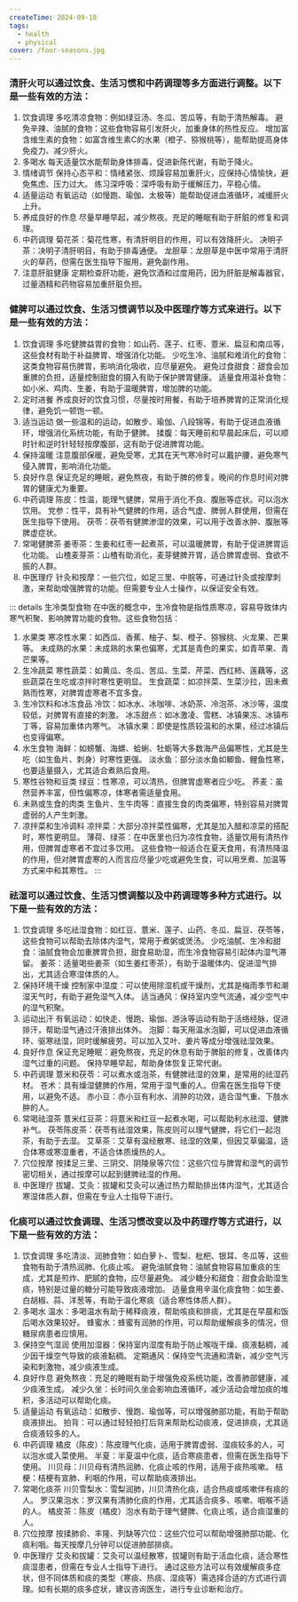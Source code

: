```yaml
---
createTime: 2024-09-10
tags:
  - health 
  - physical
cover: /four-seasons.jpg
---
```


### 清肝火可以通过饮食、生活习惯和中药调理等多方面进行调整。以下是一些有效的方法：

1. 饮食调理
   多吃清凉食物：例如绿豆汤、冬瓜、苦瓜等，有助于清热解毒。
   避免辛辣、油腻的食物：这些食物容易引发肝火，加重身体的热性反应。
   增加富含维生素的食物：如富含维生素C的水果（橙子、猕猴桃等），能帮助提高身体免疫力、减少肝火。
2. 多喝水
   每天适量饮水能帮助身体排毒，促进新陈代谢，有助于降火。
3. 情绪调节
  保持心态平和：情绪紧张、烦躁容易加重肝火，应保持心情愉快，避免焦虑、压力过大。
  练习深呼吸：深呼吸有助于缓解压力，平稳心情。
4. 适量运动
  有氧运动（如慢跑、瑜伽、太极等）能帮助促进血液循环，减缓肝火上升。
5. 养成良好的作息
  尽量早睡早起，减少熬夜。充足的睡眠有助于肝脏的修复和调理。
6. 中药调理
  菊花茶：菊花性寒，有清肝明目的作用，可以有效降肝火。
  决明子茶：决明子清肝明目，有助于排毒通便。
  龙胆草：龙胆草是中医中常用于清肝火的草药，但需在医生指导下服用，避免副作用。
7. 注意肝脏健康
  定期检查肝功能，避免饮酒和过度用药，因为肝脏是解毒器官，过量酒精和药物容易加重肝脏负担。



### 健脾可以通过饮食、生活习惯调节以及中医理疗等方式来进行。以下是一些有效的方法：

1. 饮食调理
多吃健脾益胃的食物：如山药、莲子、红枣、薏米、扁豆和南瓜等，这些食材有助于补益脾胃、增强消化功能。
少吃生冷、油腻和难消化的食物：这类食物容易伤脾胃，影响消化吸收，应尽量避免。
避免过食甜食：甜食会加重脾的负担，适量控制甜食的摄入有助于保护脾胃健康。
适量食用温补食物：如小米、鸡肉、生姜，有助于温暖脾胃，增加脾的功能。
2. 定时进餐
养成良好的饮食习惯，尽量按时用餐，有助于培养脾胃的正常消化规律，避免饥一顿饱一顿。
3. 适当运动
做一些温和的运动，如散步、瑜伽、八段锦等，有助于促进血液循环，增强消化系统功能，有助于健脾。
揉腹：每天睡前和早晨起床后，可以顺时针和逆时针轻轻按摩腹部，这有助于促进脾胃功能。
4. 保持温暖
注意腹部保暖，避免受寒，尤其在天气寒冷时可以戴护腰，避免寒气侵入脾胃，影响消化功能。
5. 良好作息
保证充足的睡眠，避免熬夜，有助于脾的修复。晚间的作息时间对脾胃的健康尤为重要。
6. 中药调理
陈皮：性温，能理气健脾，常用于消化不良、腹胀等症状。可以泡水饮用。
党参：性平，具有补气健脾的作用，适合气虚、脾弱人群使用，但需在医生指导下使用。
茯苓：茯苓有健脾渗湿的效果，可以用于改善水肿、腹胀等脾虚症状。
7. 常喝健脾茶
姜枣茶：生姜和红枣一起煮茶，可以温暖脾胃，有助于促进脾胃运化功能。
山楂麦芽茶：山楂有助消化，麦芽健脾开胃，适合脾胃虚弱、食欲不振的人群。
8. 中医理疗
针灸和按摩：一些穴位，如足三里、中脘等，可通过针灸或按摩刺激，来帮助增强脾胃的功能。但需要专业人士操作，以保证安全有效。

::: details 生冷类型食物
在中医的概念中，生冷食物是指性质寒凉，容易导致体内寒气积聚、影响脾胃功能的食物。这些食物包括：

1. 水果类
寒凉性水果：如西瓜、香蕉、柚子、梨、橙子、猕猴桃、火龙果、芒果等。
未成熟的水果：未成熟的水果也偏寒，尤其是青色的果实，如青苹果、青芒果等。
2. 生冷蔬菜
寒性蔬菜：如黄瓜、冬瓜、苦瓜、生菜、芹菜、西红柿、莲藕等，这些蔬菜在生吃或凉拌时寒性更明显。
生食蔬菜：如凉拌菜、生菜沙拉，因未煮熟而性寒，对脾胃虚寒者不宜多食。
3. 生冷饮料和冰冻食品
冷饮：如冰水、冰咖啡、冰奶茶、冷泡茶、冰沙等，温度较低，对脾胃有直接的刺激。
冰冻甜点：如冰激凌、雪糕、冰镇果冻、冰镇布丁等，容易加重体内寒气。
冰镇水果：即使是性质较温和的水果，经过冰镇后也变得偏寒。
4. 水生食物
海鲜：如螃蟹、海螺、蛤蜊、牡蛎等大多数海产品偏寒性，尤其是生吃（如生鱼片、刺身）时寒性更强。
淡水鱼：部分淡水鱼如鲫鱼、鲤鱼性寒，也要适量摄入，尤其适合煮熟后食用。
5. 寒性谷物和豆类
绿豆：性寒凉，可以清热，但脾胃虚寒者应少吃。
荞麦：虽然营养丰富，但性偏寒凉，体寒者需适量食用。
6. 未熟或生食的肉类
生鱼片、生牛肉等：直接生食的肉类偏寒，特别容易对脾胃虚弱的人产生刺激。
7. 凉拌菜和生冷调料
凉拌菜：大部分凉拌菜性偏寒，尤其是加入醋和凉菜的搭配时，寒性更明显。
薄荷、绿茶：在中医里也归为凉性食物，适量饮用有清热作用，但脾胃虚寒者不宜过多饮用。
这些食物一般适合在夏天食用，有清热降温的作用，但对脾胃虚寒的人而言应尽量少吃或避免生食，可以用烹煮、加温等方式来中和其寒性。
:::


### 祛湿可以通过饮食、生活习惯调整以及中药调理等多种方式进行。以下是一些有效的方法：

1. 饮食调理
多吃祛湿食物：如红豆、薏米、莲子、山药、冬瓜、扁豆、茯苓等，这些食物可以帮助去除体内湿气，常用于煮粥或煲汤。
少吃油腻、生冷和甜食：油腻食物会加重脾胃负担，甜食易助湿，而生冷食物容易引起体内湿气滞留。
姜茶：适量喝些姜茶（如生姜红枣茶），有助于温暖体内、促进湿气排出，尤其适合寒湿体质的人。
2. 保持环境干燥
控制家中湿度：可以使用除湿机或干燥剂，尤其是梅雨季节和潮湿天气时，有助于避免湿气入体。
适当通风：保持室内空气流通，减少空气中的湿气积聚。
3. 运动出汗
有氧运动：如快走、慢跑、瑜伽、游泳等运动有助于活络经脉，促进排汗，帮助湿气通过汗液排出体外。
泡脚：每天用温水泡脚，可以促进血液循环、驱寒祛湿，同时缓解疲劳。可以加入艾叶、姜片等成分增强祛湿效果。
4. 良好作息
保证充足睡眠：避免熬夜，充足的休息有助于脾脏的修复，改善体内湿气过重的问题。
保持早睡早起，帮助身体恢复正常代谢。
5. 中药调理
薏米和茯苓：可以煮水或泡茶，有健脾祛湿的效果，是常用的祛湿药材。
苍术：具有燥湿健脾的作用，常用于湿气重的人。但需在医生指导下使用，以避免不适。
赤小豆：赤小豆有利水、消肿的功效，适合湿气重、下肢水肿的人。
6. 常喝祛湿茶
薏米红豆茶：将薏米和红豆一起煮水喝，可以帮助利水祛湿、健脾补气。
茯苓陈皮茶：茯苓有祛湿效果，陈皮则可以理气健脾，将它们一起泡茶，有助于去湿。
艾草茶：艾草有温经散寒、祛湿的效果，但因艾草偏温，适合体寒或寒湿重者，不适合体质燥热的人。
7. 穴位按摩
按揉足三里、三阴交、阴陵泉等穴位：这些穴位与脾胃和湿气的调节密切相关，通过按摩可以起到健脾祛湿的作用。
8. 中医理疗
拔罐、艾灸：拔罐和艾灸可以通过热力帮助排出体内湿气，尤其适合寒湿体质人群，但需在专业人士指导下进行。



### 化痰可以通过饮食调理、生活习惯改变以及中药理疗等方式进行，以下是一些有效的方法：

1. 饮食调理
多吃清淡、润肺食物：如白萝卜、雪梨、枇杷、银耳、冬瓜等，这些食物有助于清热润肺、化痰止咳。
避免油腻食物：油腻食物容易加重痰的生成，尤其是煎炸、肥腻的食物，应尽量避免。
减少糖分和甜食：甜食会助湿生痰，特别是过量的糖分可能导致痰液增加。
适量食用辛温化痰食物：如生姜、白胡椒、蒜、洋葱等，有助于温化寒痰（适合寒性体质人群）。
2. 多喝水
温水：多喝温水有助于稀释痰液，帮助咳痰和排痰，尤其是在早晨和饭后喝水效果较好。
蜂蜜水：蜂蜜有润肺的作用，可以帮助缓解痰多的情况，但糖尿病患者应慎用。
3. 保持空气湿润
使用加湿器：保持室内湿度有助于防止喉咙干燥、痰液黏稠，减少因干燥空气导致的痰液黏稠。
定期通风：保持空气流通和清新，减少空气污染和刺激物，减少痰液生成。
4. 良好作息
避免熬夜：充足的睡眠有助于增强免疫系统功能，改善肺部健康，减少痰液生成。
减少久坐：长时间久坐会影响血液循环，减少活动会增加痰的堆积，多活动可以帮助化痰。
5. 适量运动
有氧运动：如散步、慢跑、瑜伽等，可以增强肺部功能，有助于帮助痰液排出。
拍背：可以通过轻轻拍打后背来帮助松动痰液，促进排痰，尤其适合痰液较多的人。
6. 中药调理
橘皮（陈皮）：陈皮理气化痰，适用于脾胃虚弱、湿痰较多的人，可以泡水或入菜使用。
半夏：半夏温中化痰，适合寒痰患者，但需在医生指导下使用。
川贝母：川贝母有清热润肺、化痰止咳的作用，适用于痰热咳嗽。
桔梗：桔梗有宣肺、利咽的作用，可以帮助痰液排出。
7. 常喝化痰茶
川贝雪梨水：雪梨润肺，川贝清热化痰，适合热痰或咳嗽伴有痰的人。
罗汉果泡水：罗汉果有清肺化痰的作用，尤其适合痰多、咳嗽、咽喉不适的人。
橘皮茶：陈皮（橘皮）泡水有助于理气健脾、化痰止咳，适合痰湿重的人。
8. 穴位按摩
按揉肺俞、丰隆、列缺等穴位：这些穴位可以帮助增强肺部功能、化痰利咽。每天按摩几分钟可以促进肺部排痰。
9. 中医理疗
艾灸和拔罐：艾灸可以温经散寒，拔罐则有助于活血化痰，适合寒性痰湿患者，但需在专业人士指导下进行。
通过这些方法可以有效缓解痰多症状，但不同体质和痰的类型（寒痰、热痰、湿痰等）需选择合适的方式进行调理。如有长期的痰多症状，建议咨询医生，进行专业诊断和治疗。
